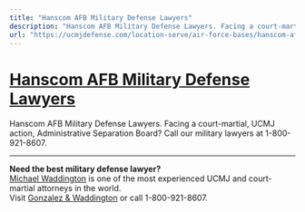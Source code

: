 ```yaml
---
title: "Hanscom AFB Military Defense Lawyers"
description: "Hanscom AFB Military Defense Lawyers. Facing a court-martial, UCMJ action, Administrative Separation Board? Call our military lawyers at 1-800-921-8607."
url: "https://ucmjdefense.com/location-serve/air-force-bases/hanscom-afb-military-lawyer-court-martial-attorney.html"
---
```


# [Hanscom AFB Military Defense Lawyers](https://ucmjdefense.com/location-serve/air-force-bases/hanscom-afb-military-lawyer-court-martial-attorney.html)

Hanscom AFB Military Defense Lawyers. Facing a court-martial, UCMJ action, Administrative Separation Board? Call our military lawyers at 1-800-921-8607.

---

**Need the best military defense lawyer?**  
[Michael Waddington](https://ucmjdefense.com/attorneys/michael-stewart-waddington-partner.html) is one of the most experienced UCMJ and court-martial attorneys in the world.  
Visit [Gonzalez & Waddington](https://ucmjdefense.com) or call 1-800-921-8607.
